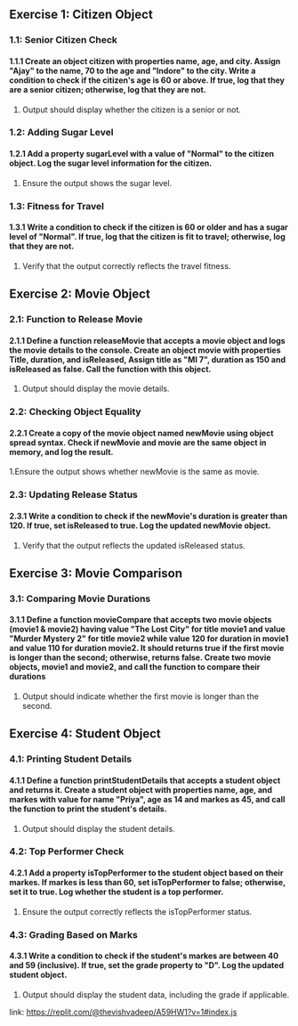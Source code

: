 ## Exercise 1: Citizen Object
### 1.1: Senior Citizen Check
#### 1.1.1 Create an object citizen with properties name, age, and city.  Assign "Ajay" to the name, 70 to the age and "Indore" to the city. Write a condition to check if the citizen's age is 60 or above. If true, log that they are a senior citizen; otherwise, log that they are not.
1. Output should display whether the citizen is a senior or not.

### 1.2: Adding Sugar Level
#### 1.2.1 Add a property sugarLevel with a value of "Normal" to the citizen object. Log the sugar level information for the citizen.
1. Ensure the output shows the sugar level.

### 1.3: Fitness for Travel
#### 1.3.1 Write a condition to check if the citizen is 60 or older and has a sugar level of "Normal". If true, log that the citizen is fit to travel; otherwise, log that they are not.
1. Verify that the output correctly reflects the travel fitness.

## Exercise 2: Movie Object
### 2.1: Function to Release Movie
#### 2.1.1 Define a function releaseMovie that accepts a movie object and logs the movie details to the console. Create an object movie with properties Title, duration, and isReleased, Assign title as "MI 7", duration as 150 and isReleased as false. Call the function with this object.
1. Output should display the movie details.

### 2.2: Checking Object Equality
#### 2.2.1 Create a copy of the movie object named newMovie using object spread syntax. Check if newMovie and movie are the same object in memory, and log the result.
1.Ensure the output shows whether newMovie is the same as movie.

### 2.3: Updating Release Status
#### 2.3.1 Write a condition to check if the newMovie's duration is greater than 120. If true, set isReleased to true. Log the updated newMovie object.
1. Verify that the output reflects the updated isReleased status.

## Exercise 3: Movie Comparison
### 3.1: Comparing Movie Durations
#### 3.1.1 Define a function movieCompare that accepts two movie objects (movie1 & movie2) having value "The Lost City" for title movie1 and value "Murder Mystery 2" for title movie2 while value 120 for duration in movie1 and value 110 for duration movie2. It should returns true if the first movie is longer than the second; otherwise, returns false. Create two movie objects, movie1 and movie2, and call the function to compare their durations
1. Output should indicate whether the first movie is longer than the second.

## Exercise 4: Student Object
### 4.1: Printing Student Details
#### 4.1.1 Define a function printStudentDetails that accepts a student object and returns it. Create a student object with properties name, age, and markes with value for name "Priya", age as 14 and markes as 45, and call the function to print the student's details.
1. Output should display the student details.

### 4.2: Top Performer Check
#### 4.2.1 Add a property isTopPerformer to the student object based on their markes. If markes is less than 60, set isTopPerformer to false; otherwise, set it to true. Log whether the student is a top performer.
1. Ensure the output correctly reflects the isTopPerformer status.

### 4.3: Grading Based on Marks
#### 4.3.1 Write a condition to check if the student's markes are between 40 and 59 (inclusive). If true, set the grade property to "D". Log the updated student object.
1. Output should display the student data, including the grade if applicable.

link: https://replit.com/@thevishvadeep/A59HW1?v=1#index.js
